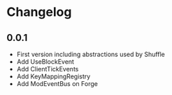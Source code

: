 # Changelog
## 0.0.1
- First version including abstractions used by Shuffle
- Add UseBlockEvent
- Add ClientTickEvents
- Add KeyMappingRegistry
- Add ModEventBus on Forge
